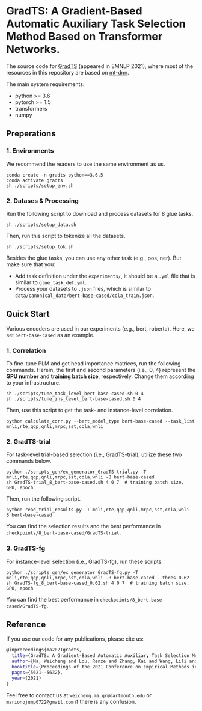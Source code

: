 # GradTS: A Gradient-Based Automatic Auxiliary Task Selection Method Based on Transformer Networks.

The source code for [GradTS](https://aclanthology.org/2021.emnlp-main.455/) (appeared in EMNLP 2021), where most of the resources in this repository are based on [mt-dnn](https://github.com/namisan/mt-dnn).

The main system requirements:

- python >= 3.6
- pytorch >= 1.5
- transformers
- numpy

## Preperations

### 1. Environments

We recommend the readers to use the same environment as us.

```shell
conda create -n gradts python==3.6.5
conda activate gradts
sh ./scripts/setup_env.sh
```

### 2. Datases & Processing

Run the following script to download and process datasets for 8 glue tasks. 

```shell
sh ./scripts/setup_data.sh
```

Then, run this script to tokenize all the datasets.

```shell
sh ./scripts/setup_tok.sh
```

Besides the glue tasks, you can use any other task (e.g., pos, ner). But make sure that you:

- Add task definition under the `experiments/`, it should be a `.yml` file that is similar to `glue_task_def.yml`.
- Process your datasets to   `.json` files, which is similar to `data/canonical_data/bert-base-cased/cola_train.json`.

## Quick Start

Various encoders are used in our experiments (e.g., bert, roberta). Here, we set `bert-base-cased` as an example.

### 1. Correlation

To fine-tune PLM and get head importance matrices, run the following commands. Herein, the first and second parameters (i.e., 0, 4) represent the **GPU number** and **training batch size**, respectively. Change them according to your infrastructure.

```shell
sh ./scripts/tune_task_level_bert-base-cased.sh 0 4
sh ./scripts/tune_ins_level_bert-base-cased.sh 0 4
```

Then, use this script to get the task- and instance-level correlation.

```shell
python calculate_corr.py --bert_model_type bert-base-cased --task_list mnli,rte,qqp,qnli,mrpc,sst,cola,wnli
```

### 2. GradTS-trial

For task-level trial-based selection (i.e., GradTS-trial), utilize these two commands below. 

```shell
python ./scripts_gen/ex_generator_GradTS-trial.py -T mnli,rte,qqp,qnli,mrpc,sst,cola,wnli -B bert-base-cased
sh GradTS-trial_8_bert-base-cased.sh 4 0 7  # training batch size, GPU, epoch
```

Then, run the following script.

```shell
python read_trial_results.py -T mnli,rte,qqp,qnli,mrpc,sst,cola,wnli -B bert-base-cased
```

You can find the selection results and the best performance in `checkpoints/8_bert-base-cased/GradTS-trial`. 

### 3. GradTS-fg

For instance-level selection (i.e., GradTS-fg), run these scripts.

```shell
python ./scripts_gen/ex_generator_GradTS-fg.py -T mnli,rte,qqp,qnli,mrpc,sst,cola,wnli -B bert-base-cased --thres 0.62
sh GradTS-fg_8_bert-base-cased_0.62.sh 4 0 7  # training batch size, GPU, epoch
```

You can find the best performance in `checkpoints/8_bert-base-cased/GradTS-fg`.

## Reference

If you use our code for any publications, please cite us:

```bash
@inproceedings{ma2021gradts,
  title={GradTS: A Gradient-Based Automatic Auxiliary Task Selection Method Based on Transformer Networks},
  author={Ma, Weicheng and Lou, Renze and Zhang, Kai and Wang, Lili and Vosoughi, Soroush},
  booktitle={Proceedings of the 2021 Conference on Empirical Methods in Natural Language Processing},
  pages={5621--5632},
  year={2021}
}
```

Feel free to contact us at `weicheng.ma.gr@dartmouth.edu` or `marionojump0722@gmail.com` if there is any confusion.